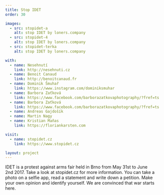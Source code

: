 ```yaml
---
title: Stop IDET
order: 30

images:
  - src: stopidet-a
    alt: stop IDET by loners.company
  - src: stopidet-4
    alt: stop IDET by loners.company
  - src: stopidet-terka
    alt: stop IDET by loners.company

with:
  - name: Nesehnutí
    link: http://nesehnuti.cz
  - name: Benoit Canaud
    link: http://benoitcanaud.fr
  - name: Dominik Šmuhař
    link: https://www.instagram.com/dominiksmuhar
  - name: Barbora Zaťková
    link: https://www.facebook.com/barborazatkovaphotography/?fref=ts
  - name: Barbora Zaťková
    link: https://www.facebook.com/barborazatkovaphotography/?fref=ts
  - name: Andreas Gajdošík
  - name: Martin Nagy
  - name: Kristian Maňas
    link: https://floriankarsten.com

visit:
  - name: stopidet.cz
    link: https://www.stopidet.cz

layout: project
---
```

IDET is&nbsp;a protest against arms fair held in Brno from May 31st to June 2nd&nbsp;2017. Take a&nbsp;look at stopidet.cz for more information. You can take a photo on a selfie app, read a&nbsp;statement and write down a&nbsp;petition. Make your own opinion and identify yourself. We are convinced that war starts here.
